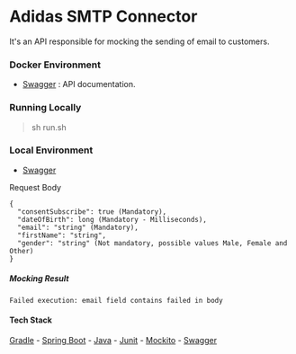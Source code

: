 
# Adidas SMTP Connector
It's an API responsible for mocking the sending of email to customers.


### Docker Environment

* [Swagger](http://172.32.0.102:9090/swagger-ui.html) : API documentation.


### Running Locally
> sh run.sh

### Local Environment

* [Swagger]( http://127.0.1.1:9090/swagger-ui.html)

Request Body
```
{
  "consentSubscribe": true (Mandatory),
  "dateOfBirth": long (Mandatory - Milliseconds),
  "email": "string" (Mandatory),
  "firstName": "string",
  "gender": "string" (Not mandatory, possible values Male, Female and Other)
}
```

##### Mocking Result

```
Failed execution: email field contains failed in body
```

#### Tech Stack
[Gradle](https://gradle.org/) - [Spring Boot](https://projects.spring.io/spring-boot/) - [Java](https://www.oracle.com/java/technologies/javase/jdk13-archive-downloads.html) - [Junit](http://junit.org/) - [Mockito](http://site.mockito.org/) - [Swagger](https://swagger.io/)
